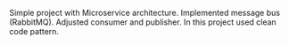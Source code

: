 Simple project with Microservice architecture. Implemented message bus (RabbitMQ). Adjusted consumer and publisher. In this project used clean code pattern.  

